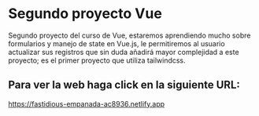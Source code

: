 # Segundo proyecto Vue

Segundo proyecto del curso de Vue, estaremos aprendiendo mucho sobre formularios y manejo de state en Vue.js, le permitiremos al usuario actualizar sus registros que sin duda añadirá mayor complejidad a este proyecto; es el primer proyecto que utiliza tailwindcss.

## Para ver la web haga click en la siguiente URL:

https://fastidious-empanada-ac8936.netlify.app
